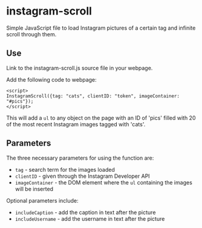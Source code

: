 instagram-scroll
================

Simple JavaScript file to load Instagram pictures of a certain tag and infinite scroll through them.

<h2><b>Use</b></h2>

Link to the instagram-scroll.js source file in your webpage.

Add the following code to webpage:
```
<script>
InstagramScroll({tag: "cats", clientID: "token", imageContainer: "#pics"});
</script>
```

This will add a `ul` to any object on the page with an ID of 'pics' filled with 20 of the most recent Instagram images tagged with 'cats'.

<h2><b>Parameters</b></h2>

The three necessary parameters for using the function are:
* `tag` - search term for the images loaded
* `clientID` - given through the Instagram Developer API
* `imageContainer` - the DOM element where the `ul` containing the images will be inserted

Optional parameters include:
* `includeCaption` - add the caption in text after the picture
* `includeUsername` - add the username in text after the picture
